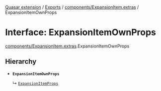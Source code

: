 [Quasar extension](../index.md) / [Exports](../modules.md) / [components/ExpansionItem.extras](../modules/components_ExpansionItem_extras.md) / ExpansionItemOwnProps

# Interface: ExpansionItemOwnProps

[components/ExpansionItem.extras](../modules/components_ExpansionItem_extras.md).ExpansionItemOwnProps

## Hierarchy

- **`ExpansionItemOwnProps`**

  ↳ [`ExpansionItemProps`](components_ExpansionItem_extras.ExpansionItemProps.md)
